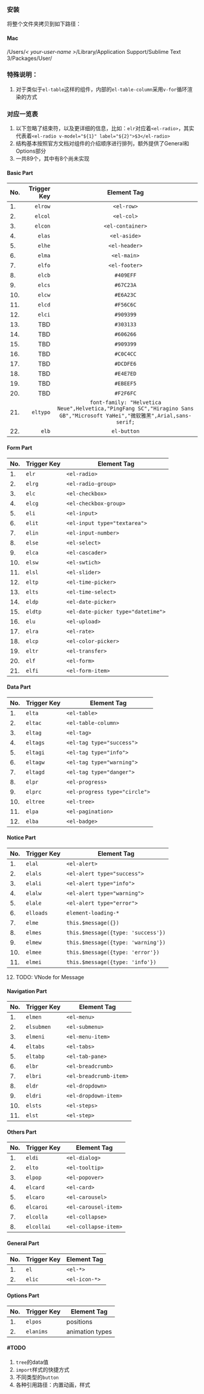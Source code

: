 ### 安装
将整个文件夹拷贝到如下路径：

#### Mac
/Users/*< your-user-name >*/Library/Application Support/Sublime Text 3/Packages/User/

### 特殊说明：

1. 对于类似于`el-table`这样的组件，内部的`el-table-column`采用`v-for`循环渲染的方式

### 对应一览表
1. 以下忽略了结束符，以及更详细的信息，比如：`elr`对应着`<el-radio>`，其实代表着`<el-radio v-model="${1}" label="${2}">$3</el-radio>`
2. 结构基本按照官方文档对组件的介绍顺序进行排列，额外提供了General和Options部分
3. 一共89个，其中有8个尚未实现



#### Basic Part
No. |  Trigger Key | Element Tag
|:-----------|------------:|:------------:|
|1. | `elrow` | `<el-row>` |
|2. | `elcol` | `<el-col>` |
|3. | `elcon` | `<el-container>` |
|4. | `elas` | `<el-aside>` |
|5. | `elhe` | `<el-header>` |
|6. | `elma` | `<el-main>` |
|7. | `elfo` | `<el-footer>` |
|8. | `elcb` | `#409EFF` |
|9. | `elcs` | `#67C23A` |
|10. | `elcw` | `#E6A23C` |
|11. | `elcd` | `#F56C6C` |
|12. | `elci` | `#909399` |
|13. | TBD | `#303133` |
|14. | TBD | `#606266` |
|15. | TBD | `#909399` |
|16. | TBD | `#C0C4CC` |
|17. | TBD | `#DCDFE6` |
|18. | TBD | `#E4E7ED` |
|19. | TBD | `#EBEEF5` |
|20. | TBD | `#F2F6FC` |
|21. | `eltypo` | `font-family: "Helvetica Neue",Helvetica,"PingFang SC","Hiragino Sans GB","Microsoft YaHei","微软雅黑",Arial,sans-serif;` |
|22. | `elb` | `el-button` |

#### Form Part

No. |  Trigger Key | Element Tag
|---|--------|--------|
1. | `elr` | `<el-radio>` |
2. | `elrg` | `<el-radio-group>` |
3. | `elc` | `<el-checkbox>` |
4. | `elcg` | `<el-checkbox-group>` |
5. | `eli` | `<el-input>` |
6. | `elit` | `<el-input type="textarea">` |
7. | `elin` | `<el-input-number>` |
8. | `else` | `<el-select>` |
9. | `elca` | `<el-cascader>` |
10. | `elsw` | `<el-swtich>` |
11. | `elsl` | `<el-slider>` |
12. | `eltp` | `<el-time-picker>` |
13. | `elts` | `<el-time-select>` |
14. | `eldp` | `<el-date-picker>` |
15. | `eldtp` | `<el-date-picker type="datetime">` |
16. | `elu` | `<el-upload>` |
17. | `elra` | `<el-rate>` |
18. | `elcp` | `<el-color-picker>` |
19. | `eltr` | `<el-transfer>` |
20. | `elf` | `<el-form>` |
21. | `elfi` | `<el-form-item>` |

#### Data Part

No. |  Trigger Key | Element Tag
|---|--------|--------|
1. | `elta` | `<el-table>` |
2. | `eltac` | `<el-table-column>` |
3. | `eltag` | `<el-tag>` |
4. | `eltags` | `<el-tag type="success">` |
5. | `eltagi` | `<el-tag type="info">` |
6. | `eltagw` | `<el-tag type="warning">` |
7. | `eltagd` | `<el-tag type="danger">` |
8. | `elpr` | `<el-progress>` |
9. | `elprc` | `<el-progress type="circle">` |
10. | `eltree` | `<el-tree>` |
11. | `elpa` | `<el-pagination>` |
12. | `elba` | `<el-badge>` |


#### Notice Part

No. |  Trigger Key | Element Tag
|---|--------|--------|
1. | `elal` | `<el-alert>` |
2. | `elals` | `<el-alert type="success">` |
3. | `elali` | `<el-alert type="info">` |
4. | `elalw` | `<el-alert type="warning">` |
5. | `elale` | `<el-alert type="error">` |
6. | `elloads` | 	`element-loading-*` |
7. | `elme` | 	`this.$message({})` |
8. | `elmes` | 	`this.$message({type: 'success'})` |
9. | `elmew` | 	`this.$message({type: 'warning'})` |
10. | `elmee` | 	`this.$message({type: 'error'})` |
11. | `elmei` | 	`this.$message({type: 'info'})` |
12. TODO: VNode for Message


#### Navigation Part
No. |  Trigger Key | Element Tag
|---|--------|--------|
1. | `elmen` | `<el-menu>` |
2. | `elsubmen` | `<el-submenu>` |
3. | `elmeni` | `<el-menu-item>` |
4. | `eltabs` | `<el-tabs>` |
5. | `eltabp` | `<el-tab-pane>` |
6. | `elbr` | `<el-breadcrumb>` |
7. | `elbri` | `<el-breadcrumb-item>` |
8. | `eldr` | `<el-dropdown>` |
9. | `eldri` | `<el-dropdown-item>` |
10. | `elsts` | `<el-steps>` |
11. | `elst` | `<el-step>` |

#### Others Part
No. |  Trigger Key | Element Tag
|---|--------|--------|
1. | `eldi` | `<el-dialog>` |
2. | `elto` | `<el-tooltip>` |
3. | `elpop` | `<el-popover>` |
4. | `elcard` | `<el-card>` |
5. | `elcaro` | `<el-carousel>` |
6. | `elcaroi` | `<el-carousel-item>` |
7. | `elcolla` | `<el-collapse>` |
8. | `elcollai` | `<el-collapse-item>` |

#### General Part
No. |  Trigger Key | Element Tag
|---|--------|--------|
1. | `el` | `<el-*>` |
2. | `elic` | `<el-icon-*>` |

#### Options Part
No. |  Trigger Key | Element Tag
|---|--------|--------|
1. | `elpos` | positions |
2. | `elanims` | animation types |

#### #TODO
1. `tree`的data值
2. `import`样式的快捷方式
3. 不同类型的`button`
4. 各种引用路径：内置动画，样式


